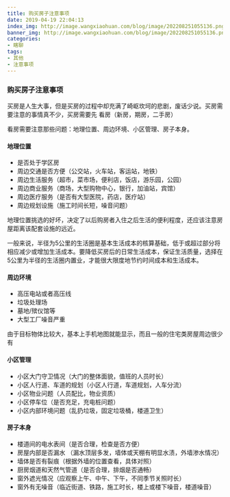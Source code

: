 ```yaml
---
title: 购买房子注意事项
date: 2019-04-19 22:04:13
index_img: http://image.wangxiaohuan.com/blog/image/202208251055136.png
banner_img: http://image.wangxiaohuan.com/blog/image/202208251055136.png
categories:
- 瞎聊
tags:
- 其他
- 注意事项
---
```

### 购买房子注意事项

买房是人生大事，但是买房的过程中却充满了崎岖坎坷的悲剧，废话少说。买房需要注意的事情真不少，买房需要先  看房（新房，期房，二手房） 

看房需要注意那些问题：地理位置、周边环境、小区管理、房子本身。

#### 地理位置

* 是否处于学区房
* 周边交通是否方便（公交站，火车站，客运站，地铁）
* 周边生活服务（超市，菜市场，便利店，饭店，游乐园，公园）
* 周边商业服务（商场，大型购物中心，银行，加油站，宾馆）
* 周边医疗服务（是否有大型医院，药店，医疗站）
* 周边规划设施（施工时间长短，噪音问题）

地理位置挑选的好坏，决定了以后购房者入住之后生活的便利程度，还应该注意房屋距离该配套设施的远近。

一般来说，半径为5公里的生活圈是基本生活成本的核算基础，低于或超过部分将相应减少或增加生活成本。要降低买房后的日常生活成本，保证生活质量，选择在5公里为半径的生活圈内置业，才能很大限度地节约时间成本和生活成本。

#### 周边环境

* 高压电站或者高压线
* 垃圾处理场
* 墓地/殡仪馆等
* 大型工厂噪音严重

由于目标物体比较大，基本上手机地图就能显示，而且一般的住宅类房屋周边很少有

#### 小区管理

* 小区大门守卫情况（大门的整体面貌，值班的人员时长）
* 小区人行道、车道的规划（小区人行道，车道规划，人车分流）
* 小区物业问题（人员配比，物业资质）
* 小区停车位（是否充足，充电桩问题）
* 小区内部环境问题（乱扔垃圾，固定垃圾桶，楼道卫生）

#### 房子本身
* 楼道间的电水表间（是否合理，检查是否方便）
* 房屋内部是否漏水 （漏水顶层多发，墙体或天棚有明显水渍，外墙渗水情况）
* 墙体是否有裂痕（根据外墙的位置查看，具体对照）
* 厨房烟道和天然气管道（是否合理，排烟是否通畅）
* 窗外遮光情况（应观察上午、中午、下午，不同季节关照时长）
* 窗外有无噪音（临近街道、铁路，施工时长，楼上或楼下噪音，楼道噪音）



